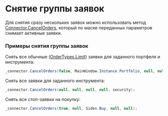 # Снятие группы заявок

Для снятия сразу нескольких заявок можно использовать метод [Connector.CancelOrders](xref:StockSharp.Algo.Connector.CancelOrders), который по маске переданных параметров снимает активные заявки. 

### Примеры снятия группы заявок

Снять все обычные ([OrderTypes.Limit](xref:StockSharp.Messages.OrderTypes.Limit)) заявки для заданного портфеля и инструмента:

```cs
_connector.CancelOrders(false, MainWindow.Instance.Portfolio, null, null, security);
```

Снять все заявки для заданного инструмента: 

```cs
_connector.CancelOrders(null, null, null, null, security);
```

Снять все стоп\-заявки на покупку: 

```cs
_connector.CancelOrders(true, null, Sides.Buy, null, null);
```
